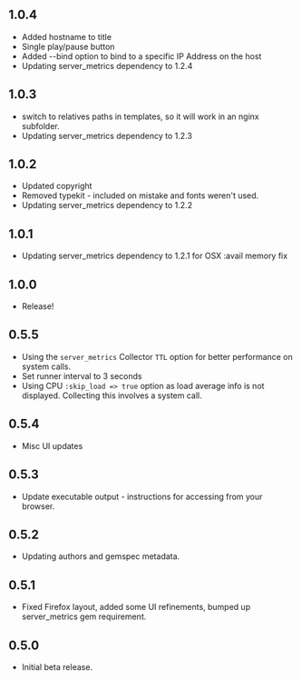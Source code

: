 ## 1.0.4

* Added hostname to title
* Single play/pause button
* Added --bind option to bind to a specific IP Address on the host
* Updating server_metrics dependency to 1.2.4

## 1.0.3

* switch to relatives paths in templates, so it will work in an nginx subfolder.
* Updating server_metrics dependency to 1.2.3

## 1.0.2

* Updated copyright
* Removed typekit - included on mistake and fonts weren't used.
* Updating server_metrics dependency to 1.2.2

## 1.0.1

* Updating server_metrics dependency to 1.2.1 for OSX :avail memory fix

## 1.0.0

* Release!

## 0.5.5

* Using the `server_metrics` Collector `TTL` option for better performance on system calls.
* Set runner interval to 3 seconds
* Using CPU `:skip_load => true` option as load average info is not displayed. Collecting this involves a system call.

## 0.5.4

* Misc UI updates

## 0.5.3

* Update executable output - instructions for accessing from your browser.

## 0.5.2

* Updating authors and gemspec metadata.

## 0.5.1

* Fixed Firefox layout, added some UI refinements, bumped up server_metrics gem requirement.

## 0.5.0

* Initial beta release.
